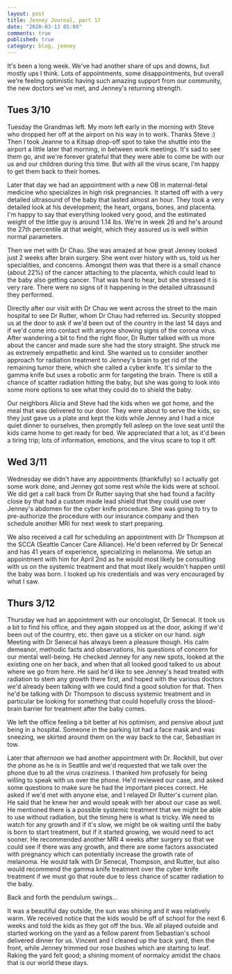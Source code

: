 ```yaml
---
layout: post
title: Jenney Journal, part 17
date: "2020-03-13 05:00"
comments: true
published: true
category: blog, jenney
---
```

It's been a long week. We've had another share of ups and downs, but mostly ups I think. Lots of appointments, some disappointments, but overall we're feeling optimistic having such amazing support from our community, the new doctors we've met, and Jenney's returning strength.

## Tues 3/10
Tuesday the Grandmas left. My mom left early in the morning with Steve who dropped her off at the airport on his way in to work. Thanks Steve :) Then I took Jeanne to a Kitsap drop-off spot to take the shuttle into the airport a little later that morning, in between work meetings. It's sad to see them go, and we're forever grateful that they were able to come be with our us and our children during this time. But with all the virus scare, I'm happy to get them back to their homes.

Later that day we had an appointment with a new OB in maternal-fetal medicine who specializes in high risk pregnancies. It started off with a very detailed ultrasound of the baby that lasted almost an hour. They took a very detailed look at his development; the heart, organs, bones, and placenta. I'm happy to say that everything looked very good, and the estimated weight of the little guy is around 1.14 lbs. We're in week 26 and he's around the 27th percentile at that weight, which they assured us is well within normal parameters.

Then we met with Dr Chau. She was amazed at how great Jenney looked just 2 weeks after brain surgery. She went over history with us, told us her specialities, and concerns. Amongst them was that there is a small chance (about 22%) of the cancer attaching to the placenta, which could lead to the baby also getting cancer. That was hard to hear, but she stressed it is very rare. There were no signs of it happening in the detailed ultrasound they performed.

Directly after our visit with Dr Chau we went across the street to the main hospital to see Dr Rutter, whom Dr Chau had referred us. Security stopped us at the door to ask if we'd been out of the country in the last 14 days and if we'd come into contact with anyone showing signs of the corona virus. After wandering a bit to find the right floor, Dr Rutter talked with us more about the cancer and made sure she had the story straight. She struck me as extremely empathetic and kind. She wanted us to consider another approach for radiation treatment to Jenney's brain to get rid of the remaining tumor there, which she called a cyber knife. It's similar to the gamma knife but uses a robotic arm for targeting the brain. There is still a chance of scatter radiation hitting the baby, but she was going to look into some more options to see what they could do to shield the baby.

Our neighbors Alicia and Steve had the kids when we got home, and the meal that was delivered to our door. They were about to serve the kids, so they just gave us a plate and kept the kids while Jenney and I had a nice quiet dinner to ourselves, then promptly fell asleep on the love seat until the kids came home to get ready for bed. We appreciated that a lot, as it'd been a tiring trip; lots of information, emotions, and the virus scare to top it off.

## Wed 3/11
Wednesday we didn't have any appointments (thankfully) so I actually got some work done, and Jenney got some rest while the kids were at school. We did get a call back from Dr Rutter saying that she had found a facility close by that had a custom made lead shield that they could use over Jenney's abdomen for the cyber knife procedure. She was going to try to pre-authorize the procedure with our insurance company and then schedule another MRI for next week to start preparing.

We also received a call for scheduling an appointment with Dr Thompson at the SCCA (Seattle Cancer Care Alliance). He'd been referred by Dr Senecal and has 41 years of experience, specializing in melanoma. We setup an appointment with him for April 2nd as he would most likely be consulting with us on the systemic treatment and that most likely wouldn't happen until the baby was born. I looked up his credentials and was very encouraged by what I saw.

## Thurs 3/12
Thursday we had an appointment with our oncologist, Dr Senecal. It took us a bit to find his office, and they again stopped us at the door, asking if we'd been out of the country, etc. then gave us a sticker on our hand. *sigh* Meeting with Dr Senecal has always been a pleasure though. His calm demeanor, methodic facts and observations, his questions of concern for our mental well-being. He checked Jenney for any new spots, looked at the existing one on her back, and when that all looked good talked to us about where we go from here. He said he'd like to see Jenney's head treated with radiation to stem any growth there first, and hoped with the various doctors we'd already been talking with we could find a good solution for that. Then he'd be talking with Dr Thompson to discuss systemic treatment and in particular be looking for something that could hopefully cross the blood-brain barrier for treatment after the baby comes. 

We left the office feeling a bit better at his optimism, and pensive about just being in a hospital. Someone in the parking lot had a face mask and was sneezing, we skirted around them on the way back to the car, Sebastian in tow.

Later that afternoon we had another appointment with Dr. Rockhill, but over the phone as he is in Seattle and we'd requested that we talk over the phone due to all the virus craziness. I thanked him profusely for being willing to speak with us over the phone. He'd reviewed our case, and asked some questions to make sure he had the important pieces correct. He asked if we'd met with anyone else, and I relayed Dr Rutter's current plan. He said that he knew her and would speak with her about our case as well. He mentioned there is a possible systemic treatment that we might be able to use without radiation, but the timing here is what is tricky. We need to watch for any growth and if it's slow, we might be ok waiting until the baby is born to start treatment, but if it started growing, we would need to act sooner. He recommended another MRI 4 weeks after surgery so that we could see if there was any growth, and there are some factors associated with pregnancy which can potentially increase the growth rate of melanoma. He would talk with Dr Senecal, Thompson, and Rutter, but also would recommend the gamma knife treatment over the cyber knife treatment if we must go that route due to less chance of scatter radiation to the baby.

Back and forth the pendulum swings...

It was a beautiful day outside, the sun was shining and it was relatively warm. We received notice that the kids would be off of school for the next 6 weeks and told the kids as they got off the bus. We all played outside and started working on the yard as a fellow parent from Sebastian's school delivered dinner for us. Vincent and I cleaned up the back yard, then the front, while Jenney trimmed our rose bushes which are starting to leaf. Raking the yard felt good; a shining moment of normalcy amidst the chaos that is our world these days.